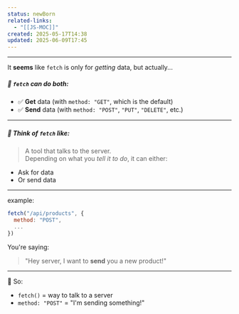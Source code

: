```yaml
---
status: newBorn
related-links:
  - "[[JS-MOC]]"
created: 2025-05-17T14:38
updated: 2025-06-09T17:45
---
```

---

It **seems** like `fetch` is only for _getting_ data, but actually...

##### 🤯 `fetch` can do both:

- ✅ **Get** data (with `method: "GET"`, which is the default)
- ✅ **Send** data (with `method: "POST"`, `"PUT"`, `"DELETE"`, etc.)

---
##### 🔧 Think of `fetch` like:

> A tool that talks to the server.  
> Depending on what you _tell it to do_, it can either:

- Ask for data
- Or send data

---

example:

```js
fetch("/api/products", {
  method: "POST",
  ...
})
```

You're saying:

> "Hey server, I want to **send** you a new product!"

---

🧠 So:
- `fetch()` = way to talk to a server
- `method: "POST"` = "I'm sending something!"


